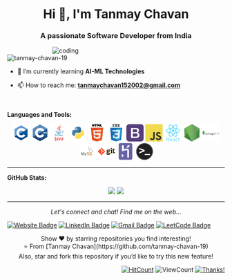
<h1 align="center">Hi 👋, I'm Tanmay Chavan</h1>
<h3 align="center">A passionate Software Developer from India</h3>

<div>
<img align="right" alt="coding" width="400" src="https://cdn.dribbble.com/users/730703/screenshots/6581243/avento.gif">

<p align="left"> <img src="https://komarev.com/ghpvc/?username=tanmay-chavan-19&label=Profile%20views&color=0e75b6&style=flat" alt="tanmay-chavan-19" /> </p>

- 🌱 I’m currently learning **AI-ML Technologies**

- 📫 How to reach me: **tanmaychavan152002@gmail.com**

</p>
<br />
</div>

**Languages and Tools:**

<p align="center">
  <div align="center">
  
  <code><img height="40" src="https://raw.githubusercontent.com/github/explore/80688e429a7d4ef2fca1e82350fe8e3517d3494d/topics/c/c.png"></code> <code><img height="40" src="https://raw.githubusercontent.com/github/explore/80688e429a7d4ef2fca1e82350fe8e3517d3494d/topics/cpp/cpp.png"></code> <code><img height="40" src="https://raw.githubusercontent.com/devicons/devicon/master/icons/java/java-original-wordmark.svg"></code> <code><img height="40" src="https://raw.githubusercontent.com/github/explore/80688e429a7d4ef2fca1e82350fe8e3517d3494d/topics/python/python.png"></code> <code><img height="40" src="https://raw.githubusercontent.com/github/explore/80688e429a7d4ef2fca1e82350fe8e3517d3494d/topics/html/html.png"></code> <code><img height="40" src="https://raw.githubusercontent.com/github/explore/80688e429a7d4ef2fca1e82350fe8e3517d3494d/topics/css/css.png"></code> <code><img height="40" src="https://raw.githubusercontent.com/github/explore/80688e429a7d4ef2fca1e82350fe8e3517d3494d/topics/bootstrap/bootstrap.png"></code> <code><img height="40" src="https://raw.githubusercontent.com/github/explore/80688e429a7d4ef2fca1e82350fe8e3517d3494d/topics/javascript/javascript.png"></code> <code><img height="40" src="https://raw.githubusercontent.com/devicons/devicon/master/icons/react/react-original-wordmark.svg"></code> <code><img height="40" src="https://raw.githubusercontent.com/github/explore/80688e429a7d4ef2fca1e82350fe8e3517d3494d/topics/nodejs/nodejs.png"></code> <code><img height="40" src="https://raw.githubusercontent.com/github/explore/80688e429a7d4ef2fca1e82350fe8e3517d3494d/topics/mongodb/mongodb.png"></code> <code><img height="40" src="https://raw.githubusercontent.com/github/explore/80688e429a7d4ef2fca1e82350fe8e3517d3494d/topics/mysql/mysql.png"></code> <code><img height="40" src="https://raw.githubusercontent.com/github/explore/80688e429a7d4ef2fca1e82350fe8e3517d3494d/topics/git/git.png"></code> <code><img height="40" src="https://raw.githubusercontent.com/devicons/devicon/master/icons/heroku/heroku-plain.svg"></code> <code><img height="40" src="https://raw.githubusercontent.com/github/explore/80688e429a7d4ef2fca1e82350fe8e3517d3494d/topics/terminal/terminal.png"></code>

  </div>
  </p>

---

**GitHub Stats:**

<p align="center">
  
  <img src="https://github-readme-stats.vercel.app/api?username=tanmay-chavan-19&hide=stars&show_icons=true&theme=dracula&line_height=32">
  <img src="https://github-readme-stats.vercel.app/api/top-langs/?username=tanmay-chavan-19&count_private=true&theme=dracula">

</p>

---

<p align="center">
  <i>Let's connect and chat! Find me on the web...</i>
  
   [![Website Badge](https://img.shields.io/badge/-tanmay.com-47CCCC?style=flat&logo=Google-Chrome&logoColor=white&link=https://tanmay.com)](https://tanmay.com) 
   [![LinkedIn Badge](https://img.shields.io/badge/-tanmaychavan-blue?style=flat-square&logo=Linkedin&logoColor=white&link=https://www.linkedin.com/in/tanmay-chavan7282/)](https://www.linkedin.com/in/tanmay-chavan7282/) 
   [![Gmail Badge](https://img.shields.io/badge/-tanmaychavan152002@gmail.com-c14438?style=flat-square&logo=Gmail&logoColor=white&link=mailto:tanmaychavan152002@gmail.com)](mailto:tanmaychavan152002@gmail.com)
   [![LeetCode Badge](https://img.shields.io/badge/-tanmaychavan19-orange?style=flat&logo=LeetCode&logoColor=white&link=https://leetcode.com/u/tanmay-chavan-19/)](https://leetcode.com/u/tanmay-chavan-19/)

  <p align="center">
    Show ❤️ by starring repositories you find interesting!
    <br />
    ⭐️ From [Tanmay Chavan](https://github.com/tanmay-chavan-19)
    <br />
    Also, star and fork this repository if you’d like to try this new feature!
  </p>
</p>

<div align="right">
  
[![HitCount](http://hits.dwyl.com/tanmay-chavan-19/tanmay-chavan-19.svg)](http://hits.dwyl.com/tanmay-chavan-19/tanmay-chavan-19) ![ViewCount](https://views.whatilearened.today/views/github/tanmay-chavan-19/tanmay-chavan-19.svg) [![Thanks!](https://img.shields.io/badge/Thanks%20for%20visiting-!-1EAEDB.svg)](https://tanmay-chavan-19.github.io/tanmay-chavan-19/)

</div>

